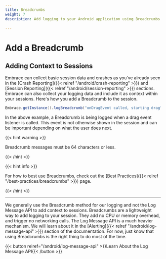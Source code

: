 ```yaml
---
title: Breadcrumbs
weight: 7
description: Add logging to your Android application using Breadcrumbs with the Embrace SDK

---
```

# Add a Breadcrumb

## Adding Context to Sessions

Embrace can collect basic session data and crashes as you've already seen in the [Crash Reporting]({{< relref "/android/crash-reporting" >}}) and [Session Reporting]({{< relref "/android/session-reporting" >}}) sections.
Embrace can also collect your logging data and include it as context within your sessions.
Here's how you add a Breadcrumb to the session.

```java
Embrace.getInstance().logBreadcrumb("onDragEvent called, starting drag");
```

In the above example, a Breadcrumb is being logged when a drag event listener is called.
This event is not otherwise shown in the session and can be important depending on what the user does next.

{{< hint warning >}}

Breadcrumb messages must be 64 characters or less.

{{< /hint >}}

{{< hint info >}}

For how to best use Breadcrumbs, check out the [Best Practices]({{< relref "/best-practices/breadcrumbs" >}}) page. 

{{< /hint >}}

---

We generally use the Breadcrumb method for our logging and not the Log Message API to add context to sessions.
Breadcrumbs are a lightweight way to add logging to your session. They add no CPU or memory overhead, and trigger no networking calls.
The Log Message API is a much heavier mechanism. We will learn about it in the [Alerting]({{< relref "/android/log-message-api" >}}) section of the documentation.
For now, just know that using Breadcrumbs is the right thing to do most of the time.

{{< button relref="/android/log-message-api" >}}Learn About the Log Message API{{< /button >}}
